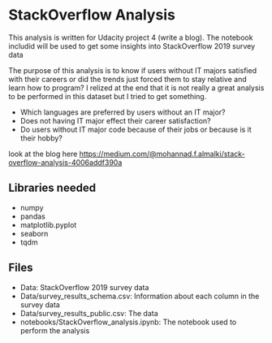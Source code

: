# StackOverflow Analysis
This analysis is written for Udacity project 4 (write a blog). The notebook includid will be used to get some insights into StackOverflow 2019 survey data

The purpose of this analysis is to know if users without IT majors satisfied with their careers or did the trends just forced them to stay relative and learn how to program? I relized at the end that it is not really a great analysis to be performed in this dataset but I tried to get something.

* Which languages are preferred by users without an IT major?
* Does not having IT major effect their career satisfaction?
* Do users without IT major code because of their jobs or because is it their hobby?

look at the blog here https://medium.com/@mohannad.f.almalki/stack-overflow-analysis-4006addf390a
 
## Libraries needed
* numpy
* pandas
* matplotlib.pyplot
* seaborn
* tqdm

## Files
* Data: StackOverflow 2019 survey data
* Data/survey_results_schema.csv: Information about each column in the survey data
* Data/survey_results_public.csv: The data
* notebooks/StackOverflow_analysis.ipynb: The notebook used to perform the analysis
